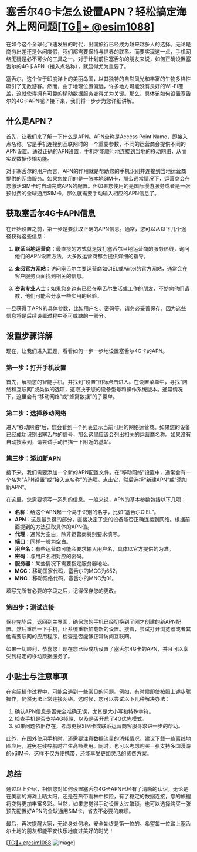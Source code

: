 # 塞舌尔4G卡怎么设置APN？轻松搞定海外上网问题[[TG💪+ @esim1088](https://t.me/s/esim1088)]

在如今这个全球化飞速发展的时代，出国旅行已经成为越来越多人的选择。无论是商务出差还是休闲度假，我们都需要保持与世界的联系。而要实现这一点，手机网络无疑是必不可少的工具之一。对于计划前往塞舌尔的朋友来说，如何正确设置塞舌尔的4G卡APN（接入点名称），就显得尤为重要了。

塞舌尔，这个位于印度洋上的美丽岛国，以其独特的自然风光和丰富的生物多样性吸引了无数游客。然而，由于地理位置偏远，许多地方可能没有良好的Wi-Fi覆盖，这就使得拥有可靠的移动数据服务变得尤为关键。那么，具体该如何设置塞舌尔的4G卡APN呢？接下来，我们将一步步为您详细讲解。

## 什么是APN？

首先，让我们来了解一下什么是APN。APN全称是Access Point Name，即接入点名称。它是手机连接到互联网时的一个重要参数，不同的运营商会提供不同的APN设置。通过正确的APN设置，手机才能顺利地连接到当地的移动网络，从而实现数据传输功能。

对于塞舌尔的用户而言，APN的作用就是帮助您的手机识别并连接到当地运营商提供的网络服务。如果您使用的是一张本地SIM卡，那么通常情况下，运营商会在您激活SIM卡时自动完成APN的配置。但如果您使用的是国际漫游服务或者是一张预付费的全球通用SIM卡，那么就需要手动输入相应的APN信息了。

## 获取塞舌尔4G卡APN信息

在开始设置之前，第一步是要获取正确的APN信息。通常，您可以从以下几个途径获得这些信息：

1. **联系当地运营商**：最直接的方式就是拨打塞舌尔当地运营商的服务热线，询问他们的APN设置方法。大多数运营商都会提供详细的指导。
   
2. **查阅官方网站**：访问塞舌尔主要运营商如CIEL或Airtel的官方网站，通常会在客户服务页面找到相关的信息。

3. **咨询专业人士**：如果您身边有已经在塞舌尔生活或工作的朋友，不妨向他们请教，他们可能会分享一些实用的经验。

一旦获得了APN的具体参数，比如用户名、密码等，请务必妥善保存，因为这些信息将是后续设置过程中不可或缺的一部分。

## 设置步骤详解

现在，让我们进入正题，看看如何一步一步地设置塞舌尔4G卡的APN。

### 第一步：打开手机设置

首先，解锁您的智能手机，并找到“设置”图标点击进入。在设置菜单中，寻找“网络和互联网”或类似的选项，这取决于您的设备型号和操作系统版本。通常情况下，这里会有“移动网络”或“蜂窝数据”的子菜单。

### 第二步：选择移动网络

进入“移动网络”后，您会看到一个列表显示当前可用的网络运营商。如果您的设备已经成功识别出塞舌尔的信号，那么这里应该会列出相关的运营商名称。如果没有自动搜索到，请尝试手动扫描一下附近的基站。

### 第三步：添加新APN

接下来，我们需要添加一个新的APN配置文件。在“移动网络”设置中，通常会有一个名为“APN设置”或“接入点名称”的选项。点击它，然后选择“新建APN”或“添加新APN”。

在这里，您需要填写一系列的信息。一般来说，APN的基本参数包括以下几项：

- **名称**：给这个APN起一个易于识别的名字，比如“塞舌尔CIEL”。
- **APN**：这是最关键的部分，直接决定了您的设备能否正确连接到网络。根据前面提到的方法获取具体的APN值。
- **代理**：通常为空白，除非运营商特别要求填写。
- **端口**：同样一般为空白。
- **用户名**：有些运营商可能会要求输入用户名，具体以官方提供的为准。
- **密码**：与用户名相对应的密码。
- **服务器**：某些情况下需要指定服务器地址。
- **MCC**：移动国家代码，塞舌尔的MCC为652。
- **MNC**：移动网络代码，塞舌尔的MNC为01。

填写完所有必要的字段之后，记得保存您的更改。

### 第四步：测试连接

保存完毕后，返回到主界面，确保您的手机已经切换到了刚才创建的新APN配置。然后重启一下手机，让系统重新加载新的设置。接着，尝试打开浏览器或者其他需要联网的应用程序，检查是否能够正常访问互联网。

如果一切顺利，恭喜您！现在您已经成功设置了塞舌尔4G卡的APN，并且可以享受到稳定的移动数据服务了。

## 小贴士与注意事项

在实际操作过程中，可能会遇到一些常见的问题。例如，有时候即使按照上述步骤操作，仍然无法正常连接网络。这时候，您可以尝试以下几种解决办法：

1. 确认APN信息是否完全准确无误，尤其是大小写和特殊字符。
2. 检查手机是否支持4G频段，以及是否开启了4G优先模式。
3. 如果问题依旧存在，考虑更换SIM卡或联系运营商客服寻求进一步的帮助。

此外，在国外使用手机时，还需要注意数据流量的消耗情况。建议下载一些离线地图应用，避免在线导航时产生高额费用。同时，也可以考虑购买一张支持多国漫游的eSIM卡，这样不仅方便携带，还能享受更加灵活的资费方案。

## 总结

通过以上介绍，相信您对如何设置塞舌尔4G卡APN已经有了清晰的认识。无论是在美丽的海滩上晒太阳，还是在热带雨林中探险，有了稳定的数据连接，您的旅程将变得更加丰富多彩。当然，如果您觉得手动设置太过繁琐，也可以选择购买一张预先配置好APN的全球通用SIM卡，省去不必要的麻烦。

最后，再次提醒大家，无论身处何地，安全始终是第一位的。希望每一位踏上塞舌尔土地的朋友都能平安快乐地度过美好的时光！

[[TG💪+ @esim1088](https://t.me/s/esim1088) ![Image](https://i.postimg.cc/4NQfJmqS/Snipaste-2025-05-13-00-14-12.png)]